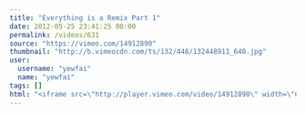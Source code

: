 ```yaml
---
title: "Everything is a Remix Part 1"
date: 2012-05-25 23:41:25 00:00
permalink: /videos/631
source: "https://vimeo.com/14912890"
thumbnail: "http://b.vimeocdn.com/ts/132/448/132448911_640.jpg"
user:
  username: "yewfai"
  name: "yewfai"
tags: []
html: "<iframe src=\"http://player.vimeo.com/video/14912890\" width=\"640\" height=\"360\" frameborder=\"0\" webkitAllowFullScreen mozallowfullscreen allowFullScreen></iframe>"
---
```


